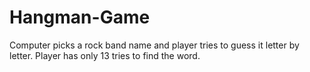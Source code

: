# Hangman-Game
Computer picks a rock band name and player tries to guess it letter by letter.
Player has only 13 tries to find the word.
